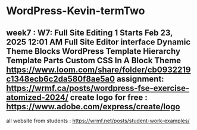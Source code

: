 # WordPress-Kevin-termTwo

week7 
: W7: Full Site Editing 1 
 Starts Feb 23, 2025 12:01 AM
Full Site Editor interface
Dynamic Theme Blocks
WordPress Template Hierarchy
Template Parts
Custom CSS In A Block Theme
https://www.loom.com/share/folder/cb0932219c1348ecb6c2da580f8ae5a0
assignment: 
https://wrmf.ca/posts/wordpress-fse-exercise-atomized-2024/
create logo for free : 
https://www.adobe.com/express/create/logo
-----
all website from students : 
https://wrmf.net/posts/student-work-examples/
